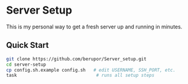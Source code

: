 # Server Setup

This is my personal way to get a fresh server up and running in minutes.

## Quick Start

```bash
git clone https://github.com/berupor/Server_setup.git
cd server-setup
cp config.sh.example config.sh   # edit USERNAME, SSH_PORT, etc.
task                              # runs all setup steps
